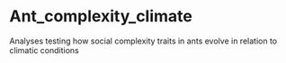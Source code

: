 # Ant_complexity_climate
Analyses testing how social complexity traits in ants evolve in relation to climatic conditions
